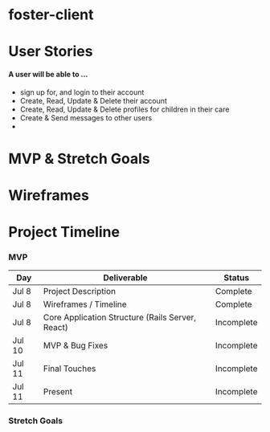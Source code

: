 # foster-client

# User Stories

#### A user will be able to ...
- sign up for, and login to their account
- Create, Read, Update & Delete their account
- Create, Read, Update & Delete profiles for children in their care
- Create & Send messages to other users
- 



# MVP & Stretch Goals


# Wireframes


# Project Timeline

### MVP
|  Day | Deliverable | Status
|---|---| ---|
|Jul 8| Project Description | Complete
|Jul 8| Wireframes /  Timeline | Complete
|Jul 8| Core Application Structure (Rails Server, React) | Incomplete
|Jul 10| MVP & Bug Fixes | Incomplete
|Jul 11| Final Touches | Incomplete
|Jul 11| Present | Incomplete


### Stretch Goals